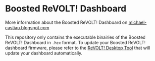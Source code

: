 # Boosted ReVOLT! Dashboard

More information about the Boosted ReVOLT! Dashboard on [michael-castiau.blogspot.com](https://michael-castiau.blogspot.com/2021/05/boosted-rev-custom-dashboard-vesc.html)

This repository only contains the executable binairies of the Boosted ReVOLT! Dashboard in `.hex` format. To update your Boosted ReVOLT! dashboard firmware, please refer to the [ReVOLT! Desktop Tool](/MichaelCastiau/boosted-revolt-tool) that will update your dashboard automatically.
